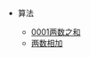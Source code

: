 - 算法
  
  - [0001两数之和](others/leetcode/0001-Two-Sun.md)
  - [两数相加](others/algorithm/balancetree.md)
  
